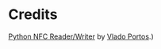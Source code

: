 # Credits


[Python NFC Reader/Writer](https://rpi4cluster.com/python-nfc-writer-reader/) by [Vlado Portos](https://github.com/VladoPortos/python-nfc-read-write-acr1252
).)

